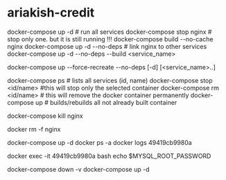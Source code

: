 # ariakish-credit



docker-compose up -d # run all services
docker-compose stop nginx # stop only one. but it is still running !!!
docker-compose build --no-cache nginx 
docker-compose up -d --no-deps # link nginx to other services
docker-compose up -d --no-deps --build <service_name>

docker-compose up --force-recreate --no-deps [-d] [<service_name>..]

docker-compose ps # lists all services (id, name)
docker-compose stop <id/name> #this will stop only the selected container
docker-compose rm <id/name> # this will remove the docker container permanently 
docker-compose up # builds/rebuilds all not already built container 

docker-compose kill nginx

docker rm -f nginx


docker-compose up -d
docker ps -a
docker logs 49419cb9980a

docker exec -it 49419cb9980a bash
echo $MYSQL_ROOT_PASSWORD

docker-compose down -v
docker-compose up -d